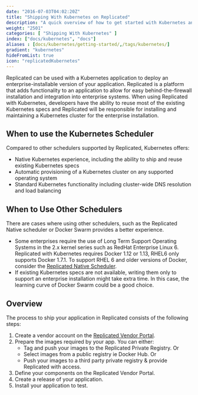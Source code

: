 ```yaml
---
date: "2016-07-03T04:02:20Z"
title: "Shipping With Kubernetes on Replicated"
description: "A quick overview of how to get started with Kubernetes and Replicated."
weight: "2501"
categories: [ "Shipping With Kubernetes" ]
index: ["docs/kubernetes", "docs"]
aliases : [docs/kubernetes/getting-started/,/tags/kubernetes/]
gradient: "kubernetes"
hideFromList: true
icon: "replicatedKubernetes"
---
```


Replicated can be used with a Kubernetes application to deploy an enterprise-installable version of your application. Replicated is a platform that adds functionality to an application to allow for easy behind-the-firewall installation and integration into enterprise systems. When using Replicated with Kubernetes, developers have the ability to reuse most of the existing Kubernetes specs and Replicated will be responsible for installing and maintaining a Kubernetes cluster for the enterprise installation.

## When to use the Kubernetes Scheduler

Compared to other schedulers supported by Replicated, Kubernetes offers:

* Native Kubernetes experience, including the ability to ship and reuse existing Kubernetes specs
* Automatic provisioning of a Kubernetes cluster on any supported operating system
* Standard Kubernetes functionality including cluster-wide DNS resolution and load balancing

## When to Use Other Schedulers

There are cases where using other schedulers, such as the Replicated Native scheduler or Docker Swarm provides a better experience.

* Some enterprises require the use of Long Term Support Operating Systems in the 2.x kernel series such as RedHat Enterprise Linux 6. Replicated with Kubernetes requires Docker 1.12 or 1.13, RHEL6 only supports Docker 1.7.1. To support RHEL 6 and older versions of Docker, consider the [Replicated Native Scheduler](/docs/native/getting-started).
* If existing Kubernetes specs are not available, writing them only to support an enterprise installation might take extra time. In this case, the learning curve of Docker Swarm could be a good choice.

## Overview
The process to ship your application in Replicated consists of the following steps:

1. Create a vendor account on the [Replicated Vendor Portal](https://vendor.replicated.com/signup).
1. Prepare the images required by your app. You can either:
    - Tag and push your images to the Replicated Private Registry. Or
    - Select images from a public registry ie Docker Hub. Or
    - Push your images to a third party private registry & provide Replicated with access.
1. Define your components on the Replicated Vendor Portal.
1. Create a release of your application.
1. Install your application to test.
